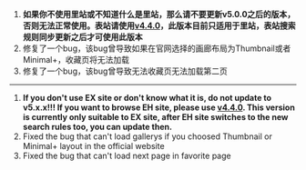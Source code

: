 1. **如果你不使用里站或不知道什么是里站，那么请不要更新v5.0.0之后的版本，否则无法正常使用。表站请使用[v4.4.0](https://github.com/jiangtian616/JHenTai/releases/tag/v4.4.0%2B89)，此版本目前只适用于里站，表站搜索规则同步更新之后才可使用此版本**
2. 修复了一个bug，该bug曾导致如果在官网选择的画廊布局为Thumbnail或者Minimal+，收藏页将无法加载
3. 修复了一个bug，该bug曾导致无法收藏页无法加载第二页
------------------------------------------------------------------------------------------

1. **If you don't use EX site or don't know what it is, do not update to v5.x.x!!! If you want to browse EH site, please use [v4.4.0](https://github.com/jiangtian616/JHenTai/releases/tag/v4.4.0%2B89). This version is currently only suitable to EX site, after EH site switches to the new search rules too, you can update then.**
2. Fixed the bug that can't load gallerys if you choosed Thumbnail or Minimal+ layout in the official website
3. Fixed the bug that can't load next page in favorite page